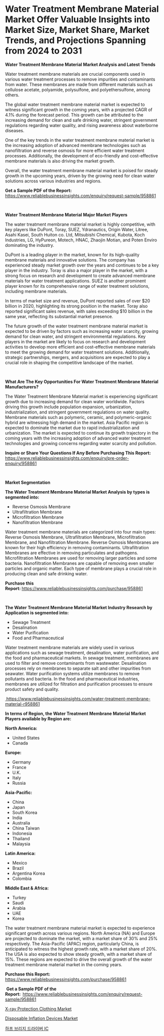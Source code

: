 <p><h1>Water Treatment Membrane Material Market Offer Valuable Insights into Market Size, Market Share, Market Trends, and Projections Spanning from 2024 to 2031</h1></p><p><strong>Water Treatment Membrane Material Market Analysis and Latest Trends</strong></p>
<p><p>Water treatment membrane materials are crucial components used in various water treatment processes to remove impurities and contaminants from water. These membranes are made from different materials such as cellulose acetate, polyamide, polysulfone, and polyethersulfone, among others.</p><p>The global water treatment membrane material market is expected to witness significant growth in the coming years, with a projected CAGR of 4.1% during the forecast period. This growth can be attributed to the increasing demand for clean and safe drinking water, stringent government regulations regarding water quality, and rising awareness about waterborne diseases.</p><p>One of the key trends in the water treatment membrane material market is the increasing adoption of advanced membrane technologies such as nanofiltration and reverse osmosis for more efficient water treatment processes. Additionally, the development of eco-friendly and cost-effective membrane materials is also driving the market growth.</p><p>Overall, the water treatment membrane material market is poised for steady growth in the upcoming years, driven by the growing need for clean water solutions across various industries and regions.</p></p>
<p><strong>Get a Sample PDF of the Report:&nbsp;</strong> <a href="https://www.reliablebusinessinsights.com/enquiry/request-sample/958861">https://www.reliablebusinessinsights.com/enquiry/request-sample/958861</a></p>
<p>&nbsp;</p>
<p><strong>Water Treatment Membrane Material Major Market Players</strong></p>
<p><p>The water treatment membrane material market is highly competitive, with key players like DuPont, Toray, SUEZ, Ydranautics, Origin Water, Litree, Asahi Kasei, South Huiton co. Ltd, Mitsubishi Chemical, Kubota, Koch Industries, LG, HyPureon, Motech, HNAC, Zhaojin Motian, and Poten Enviro dominating the industry. </p><p>DuPont is a leading player in the market, known for its high-quality membrane materials and innovative solutions. The company has experienced steady market growth over the years and continues to be a key player in the industry. Toray is also a major player in the market, with a strong focus on research and development to create advanced membrane materials for water treatment applications. SUEZ is another prominent player known for its comprehensive range of water treatment solutions, including membrane materials.</p><p>In terms of market size and revenue, DuPont reported sales of over $20 billion in 2020, highlighting its strong position in the market. Toray also reported significant sales revenue, with sales exceeding $10 billion in the same year, reflecting its substantial market presence.</p><p>The future growth of the water treatment membrane material market is expected to be driven by factors such as increasing water scarcity, growing demand for clean water, and stringent environmental regulations. Key players in the market are likely to focus on research and development activities to develop more efficient and cost-effective membrane materials to meet the growing demand for water treatment solutions. Additionally, strategic partnerships, mergers, and acquisitions are expected to play a crucial role in shaping the competitive landscape of the market.</p></p>
<p>&nbsp;</p>
<p><strong>What Are The Key Opportunities For Water Treatment Membrane Material Manufacturers?</strong></p>
<p><p>The Water Treatment Membrane Material market is experiencing significant growth due to increasing demand for clean water worldwide. Factors driving this growth include population expansion, urbanization, industrialization, and stringent government regulations on water quality. Membrane materials such as polymeric, ceramic, and polymeric-organic hybrid are witnessing high demand in the market. Asia Pacific region is expected to dominate the market due to rapid industrialization and urbanization. The market is expected to continue its growth trajectory in the coming years with the increasing adoption of advanced water treatment technologies and growing concerns regarding water scarcity and pollution.</p></p>
<p><strong>Inquire or Share Your Questions If Any Before Purchasing This Report:</strong> <a href="https://www.reliablebusinessinsights.com/enquiry/pre-order-enquiry/958861">https://www.reliablebusinessinsights.com/enquiry/pre-order-enquiry/958861</a></p>
<p>&nbsp;</p>
<p><strong>Market Segmentation</strong></p>
<p><strong>The Water Treatment Membrane Material Market Analysis by types is segmented into:</strong></p>
<p><ul><li>Reverse Osmosis Membrane</li><li>Ultrafiltration Membrane</li><li>Microfiltration Membrane</li><li>Nanofiltration Membrane</li></ul></p>
<p><p>Water treatment membrane materials are categorized into four main types: Reverse Osmosis Membrane, Ultrafiltration Membrane, Microfiltration Membrane, and Nanofiltration Membrane. Reverse Osmosis Membranes are known for their high efficiency in removing contaminants. Ultrafiltration Membranes are effective in removing particulates and pathogens. Microfiltration Membranes are used for removing larger particles and some bacteria. Nanofiltration Membranes are capable of removing even smaller particles and organic matter. Each type of membrane plays a crucial role in producing clean and safe drinking water.</p></p>
<p><strong>Purchase this Report:&nbsp;</strong><a href="https://www.reliablebusinessinsights.com/purchase/958861">https://www.reliablebusinessinsights.com/purchase/958861</a></p>
<p>&nbsp;</p>
<p><strong>The Water Treatment Membrane Material Market Industry Research by Application is segmented into:</strong></p>
<p><ul><li>Sewage Treatment</li><li>Desalination</li><li>Water Purification</li><li>Food and Pharmaceutical</li></ul></p>
<p><p>Water treatment membrane materials are widely used in various applications such as sewage treatment, desalination, water purification, and the food and pharmaceutical markets. In sewage treatment, membranes are used to filter and remove contaminants from wastewater. Desalination processes rely on membranes to separate salt and other impurities from seawater. Water purification systems utilize membranes to remove pollutants and bacteria. In the food and pharmaceutical industries, membranes are utilized for filtration and purification processes to ensure product safety and quality.</p></p>
<p><a href="https://www.reliablebusinessinsights.com/water-treatment-membrane-material-r958861">&nbsp;https://www.reliablebusinessinsights.com/water-treatment-membrane-material-r958861</a></p>
<p><strong>In terms of Region, the Water Treatment Membrane Material Market Players available by Region are:</strong></p>
<p>
    <p> <strong> North America: </strong>
        <ul>
            <li>United States</li>
            <li>Canada</li>
        </ul>
        </p> 
    <p> <strong> Europe: </strong>
        <ul>
            <li>Germany</li>
            <li>France</li>
            <li>U.K.</li>
            <li>Italy</li>
            <li>Russia</li>
        </ul>
        </p> 
    <p> <strong> Asia-Pacific: </strong>
        <ul>
            <li>China</li>
            <li>Japan</li>
            <li>South Korea</li>
            <li>India</li>
            <li>Australia</li>
            <li>China Taiwan</li>
            <li>Indonesia</li>
            <li>Thailand</li>
            <li>Malaysia</li>
        </ul>
        </p> 
    <p> <strong> Latin America: </strong>
        <ul>
            <li>Mexico</li>
            <li>Brazil</li>
            <li>Argentina Korea</li>
            <li>Colombia</li>
        </ul>
        </p> 
    <p> <strong> Middle East & Africa: </strong>
        <ul>
            <li>Turkey</li>
            <li>Saudi</li>
            <li>Arabia</li>
            <li>UAE</li>
            <li>Korea</li>
        </ul>
    </p>
    </p>
<p><p>The water treatment membrane material market is expected to experience significant growth across various regions. North America (NA) and Europe are projected to dominate the market, with a market share of 30% and 25% respectively. The Asia-Pacific (APAC) region, particularly China, is anticipated to witness the highest growth rate, with a market share of 20%. The USA is also expected to show steady growth, with a market share of 15%. These regions are expected to drive the overall growth of the water treatment membrane material market in the coming years.</p></p>
<p><strong>Purchase this Report: </strong><a href="https://www.reliablebusinessinsights.com/purchase/958861">https://www.reliablebusinessinsights.com/purchase/958861</a></p>
<p>&nbsp;<strong>Get a Sample PDF of the Report:&nbsp;&nbsp;</strong><a href="https://www.reliablebusinessinsights.com/enquiry/request-sample/958861">https://www.reliablebusinessinsights.com/enquiry/request-sample/958861</a></p>
<p><strong></strong></p>
<p><p><a href="https://issuu.com/reportprime-2/docs/x-ray-protection-clothing-market-size-2030.pptx">X-ray Protection Clothing Market</a></p><p><a href="https://github.com/RoccoManning/Market-Research-Report-List-5/blob/main/disposable-inflation-devices-market.md">Disposable Inflation Devices Market</a></p><p><a href="https://github.com/lzrvbyqzftro57/Market-Research-Report-List-2/blob/main/970603678158.md">하프 브리지 드라이버 IC</a></p></p>
